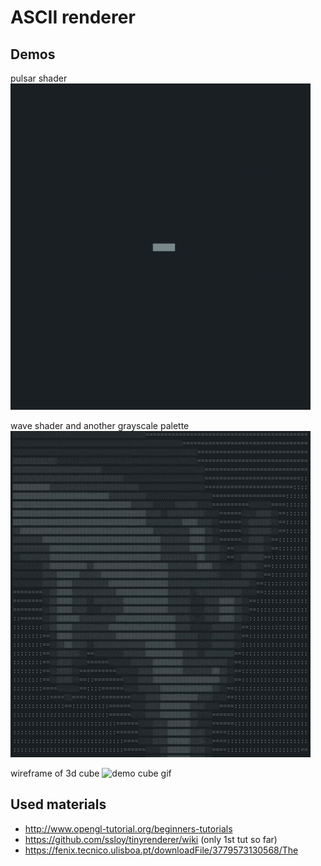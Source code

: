 # ASCII renderer


## Demos

pulsar shader
![demo eye gif](images/demo-eye.gif)

wave shader and another grayscale palette
[![demo py gif](images/demo-py.gif)](https://asciinema.org/a/210121)

wireframe of 3d cube
![demo cube gif](images/demo-cube.gif)


## Used materials

- http://www.opengl-tutorial.org/beginners-tutorials
- https://github.com/ssloy/tinyrenderer/wiki (only 1st tut so far)
- https://fenix.tecnico.ulisboa.pt/downloadFile/3779573130568/The
